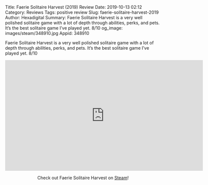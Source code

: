 Title: Faerie Solitaire Harvest (2019) Review
Date: 2019-10-13 02:12
Category: Reviews
Tags: positive review
Slug: faerie-solitaire-harvest-2019
Author: Hexadigital
Summary: Faerie Solitaire Harvest is a very well polished solitaire game with a lot of depth through abilities, perks, and pets. It’s the best solitaire game I’ve played yet. 8/10
og_image: images/steam/348910.jpg
Appid: 348910

Faerie Solitaire Harvest is a very well polished solitaire game with a lot of depth through abilities, perks, and pets. It’s the best solitaire game I’ve played yet. 8/10

<center><iframe src="https://www.youtube.com/embed/OGKlCbkZMC4?feature=oembed" allow="accelerometer; autoplay; encrypted-media; gyroscope; picture-in-picture" width="640" height="360" frameborder="0"></iframe>

Check out Faerie Solitaire Harvest on [Steam](https://store.steampowered.com/app/348910/?curator_clanid=34633900)!</center>
